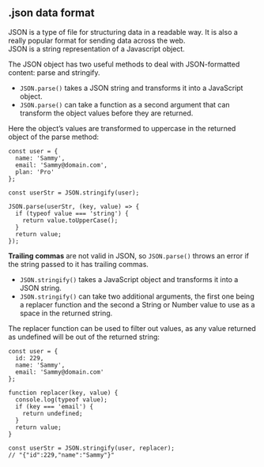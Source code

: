 ## .json data format

JSON is a type of file for structuring data in a readable way. It is also a really popular format for sending data across the web.  
JSON is a string representation of a Javascript object. 

The JSON object has two useful methods to deal with JSON-formatted content: parse and stringify.  
* `JSON.parse()` takes a JSON string and transforms it into a JavaScript object.
* `JSON.parse()` can take a function as a second argument that can transform the object values before they are returned.

Here the object’s values are transformed to uppercase in the returned object of the parse method:
```
const user = {
  name: 'Sammy',
  email: 'Sammy@domain.com',
  plan: 'Pro'
};

const userStr = JSON.stringify(user);

JSON.parse(userStr, (key, value) => {
  if (typeof value === 'string') {
    return value.toUpperCase();
  }
  return value;
});
```
**Trailing commas** are not valid in JSON, so `JSON.parse()` throws an error if the string passed to it has trailing commas.  

* `JSON.stringify()` takes a JavaScript object and transforms it into a JSON string.
* `JSON.stringify()` can take two additional arguments, the first one being a replacer function and the second a String or Number value to use as a space in the returned string.

The replacer function can be used to filter out values, as any value returned as undefined will be out of the returned string:  
```
const user = {
  id: 229,
  name: 'Sammy',
  email: 'Sammy@domain.com'
};

function replacer(key, value) {
  console.log(typeof value);
  if (key === 'email') {
    return undefined;
  }
  return value;
}

const userStr = JSON.stringify(user, replacer);
// "{"id":229,"name":"Sammy"}"
```